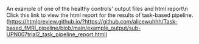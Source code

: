 An example of one of the healthy controls' output files and html report\n
Click this link to view the html report for the results of task-based pipeline.
(https://htmlpreview.github.io/?https://github.com/alicewuhhh/Task-based_fMRI_pipeline/blob/main/example_output/sub-UPN007trial2_task_pipeline_report.html)
